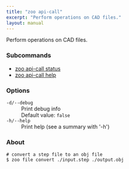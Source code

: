 ```yaml
---
title: "zoo api-call"
excerpt: "Perform operations on CAD files."
layout: manual
---
```


Perform operations on CAD files.

### Subcommands

* [zoo api-call status](./zoo_api-call_status)
* [zoo api-call help](./zoo_api-call_help)

### Options

<dl class="flags">
   <dt><code>-d/--debug</code></dt>
   <dd>Print debug info<br/>Default value: <code>false</code></dd>

   <dt><code>-h/--help</code></dt>
   <dd>Print help (see a summary with '-h')</dd>
</dl>


### About

```
# convert a step file to an obj file
$ zoo file convert ./input.step ./output.obj
```